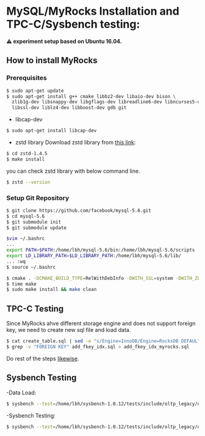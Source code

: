 # MySQL/MyRocks Installation and TPC-C/Sysbench testing: 

**:warning: experiment setup based on Ubuntu 16.04.**

## How to install MyRocks

### Prerequisites

```bash
$ sudo apt-get update
$ sudo apt-get install g++ cmake libbz2-dev libaio-dev bison \
  zlib1g-dev libsnappy-dev libgflags-dev libreadline6-dev libncurses5-dev \
  libssl-dev liblz4-dev libboost-dev gdb git
```

- libcap-dev
```bash
$ sudo apt-get install libcap-dev
```

- zstd library
Download zstd library from [this link](https://github.com/facebook/zstd):
```bash
$ cd zstd-1.4.5
$ make install
```
you can check zstd library with below command line.
```bash
$ zstd --version
```
### Setup Git Repository

```bash
$ git clone https://github.com/facebook/mysql-5.6.git
$ cd mysql-5.6
$ git submodule init
$ git submodule update

$vim ~/.bashrc
...
export PATH=$PATH:/home/lbh/mysql-5.6/bin:/home/lbh/mysql-5.6/scripts
export LD_LIBRARY_PATH=$LD_LIBRARY_PATH:/home/lbh/mysql-5.6/lib/
... :wq
$ source ~/.bashrc

$ cmake . -DCMAKE_BUILD_TYPE=RelWithDebInfo -DWITH_SSL=system -DWITH_ZLIB=bundled -DMYSQL_MAINTAINER_MODE=0 -DENABLED_LOCAL_INFILE=1 -DCMAKE_INSTALL_PREFIX=/home/lbh/mysql-5.6
$ time make
$ sudo make install && make clean
```
## TPC-C Testing
Since MyRocks ahve different storage engine and does not support foreign key, we need to create new sql file and load data. 

```bash
$ cat create_table.sql | sed -e "s/Engine=InnoDB/Engine=RocksDB DEFAULT COLLATE=latin1_bin/g" > create_table_myrocks.sql
$ grep -v "FOREIGN KEY" add_fkey_idx.sql > add_fkey_idx_myrocks.sql 
```
Do rest of the steps [likewise](https://github.com/LeeBohyun/mysql-tpcc/blob/master/multi-mysql-tpcc.md).

## Sysbench Testing

-Data Load:
```bash
$ sysbench --test=/home/lbh/sysbench-1.0.12/tests/include/oltp_legacy/oltp.lua --mysql-host=localhost  --mysql-db=sbtest --mysql-user=root --mysql-password=evia6587 --max-requests=0  --oltp-table-size=2000000 --max-time=600  --oltp-tables-count=200 --report-interval=10 --db-ps-mode=disable  --random-points=10 --mysql-table-engine=rocksdb --mysql-socket=/tmp/mysql.sock1 --mysql-port=3307 --num-threads=128  prepare
```

-Sysbench Testing:
```bash
$ sysbench --test=/home/lbh/sysbench-1.0.12/tests/include/oltp_legacy/oltp.lua --mysql-host=localhost  --mysql-db=sbtest --mysql-user=root --mysql-password=evia6587 --max-requests=0  --oltp-table-size=2000000 --time=259200 --oltp-tables-count=200 --report-interval=10 --db-ps-mode=disable  --random-points=10 --mysql-table-engine=rocksdb --mysql-socket=/tmp/mysql.sock1 --mysql-port=3307 --num-threads=128  run |tee /home/lbh/result/sb-ns.txt
```

